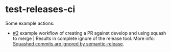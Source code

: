 # test-releases-ci

Some example actions:

- [#2](https://github.com/yegorgunko/test-releases-ci/pulls/2) example workflow of creating a PR against develop and using squash to merge | Results in complete ignore of the release tool. More info: [Squashed commits are ignored by semantic-release](https://semantic-release.gitbook.io/semantic-release/support/troubleshooting#squashed-commits-are-ignored-by-semantic-release).
